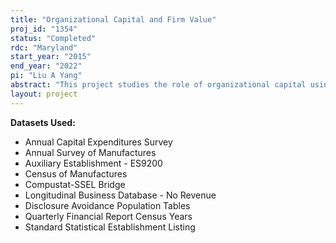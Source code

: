 ```yaml
---
title: "Organizational Capital and Firm Value"
proj_id: "1354"
status: "Completed"
rdc: "Maryland"
start_year: "2015"
end_year: "2022"
pi: "Liu A Yang"
abstract: "This project studies the role of organizational capital using data from the newly available Management and Organization Practices Survey (MOPS). It examines the investment and distribution of organizational capital across firms and industries, how these investments interact with investments in physical capital, and ultimately how they are related to firm value and risk. The first set of questions is to understand how firms invest in organizational capital. How do managerial practices form and evolve over time in a firm? Do firms have similar practices in different units across industries and capital vintage? How does organizational capital interact with investments in physical capital? Do managerial practices and organizational structure influence financial decisions such as leverage and cash holdings? None of these questions have yet been thoroughly explored, and most of the existing evidence on managerial and organizational practices are anecdotal and difficult to compare across firms. The unique features of MOPS allow for addressing these questions. The second question is how organizational capital is related to firm risk. Part of the productive knowledge in the firm is accumulated in its employees, particularly managers and key talents. The organizational capital that is embedded in key employees (i.e., firm-specific human capital) is portable. The ultimate question is how organizational capital is related to firm value. Other research shows that good managerial practices correlate positively with firm productivity. However, identifying a causal effect of managerial practices on firm value can be very challenging. The problem will be addressed through two important corporate events – takeovers/acquisitions and shareholder activism."
layout: project
---
```


**Datasets Used:**

  - Annual Capital Expenditures Survey 
  - Annual Survey of Manufactures 
  - Auxiliary Establishment - ES9200 
  - Census of Manufactures 
  - Compustat-SSEL Bridge 
  - Longitudinal Business Database - No Revenue 
  - Disclosure Avoidance Population Tables 
  - Quarterly Financial Report Census Years 
  - Standard Statistical Establishment Listing 


